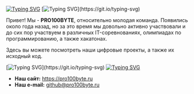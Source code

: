 [![Typing SVG](https://readme-typing-svg.demolab.com?font=Montserrat&weight=600&size=22&duration=4000&pause=500&color=FFFFFF&vCenter=true&multiline=true&repeat=false&width=500&height=70&lines=PRO100BYTE+Team;%D0%9C%D0%BE%D0%BB%D0%BE%D0%B4%D0%B0%D1%8F+%D0%B8+%D0%BF%D1%80%D0%BE%D0%B4%D1%83%D0%BA%D1%82%D0%B8%D0%B2%D0%BD%D0%B0%D1%8F+IT+%D0%BA%D0%BE%D0%BC%D0%B0%D0%BD%D0%B4%D0%B0)](https://git.io/typing-svg)
[![Typing SVG](https://readme-typing-svg.demolab.com?font=Montserrat&weight=600&size=18&duration=1000&pause=500&color=FFFFFF&vCenter=true&repeat=false&width=500&height=18&lines=______________________________________________________)](https://git.io/typing-svg)

Привет! Мы - **PRO100BYTE**, относительно молодая команда. Появились около года назад, но за это время мы довольно активно участвовали и до сих пор участвуем в различных IT-соревнованиях, олимпиадах по программированию, а также хакатонах.

Здесь вы можете посмотреть наши цифровые проекты, а также их исходный код.

[![Typing SVG](https://readme-typing-svg.demolab.com?font=Montserrat&weight=600&size=18&duration=1000&pause=500&color=FFFFFF&vCenter=true&repeat=false&width=500&height=18&lines=______________________________________________________)](https://git.io/typing-svg)
[![Typing SVG](https://readme-typing-svg.demolab.com?font=Montserrat&weight=600&size=18&pause=500&color=FFFFFF&vCenter=true&repeat=false&width=500&height=18&lines=%D0%9D%D0%B0%D1%88%D0%B8+%D0%BA%D0%BE%D0%BD%D1%82%D0%B0%D0%BA%D1%82%D1%8B)](https://git.io/typing-svg)

- **Наш сайт:** https://pro100byte.ru
- **Наш e-mail:** github@pro100byte.ru
